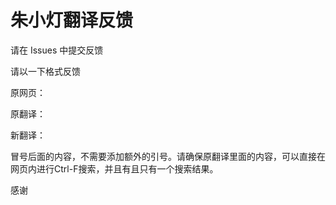 # 朱小灯翻译反馈

请在 Issues 中提交反馈

请以一下格式反馈

原网页：

原翻译：

新翻译：

冒号后面的内容，不需要添加额外的引号。请确保原翻译里面的内容，可以直接在网页内进行Ctrl-F搜索，并且有且只有一个搜索结果。

感谢
